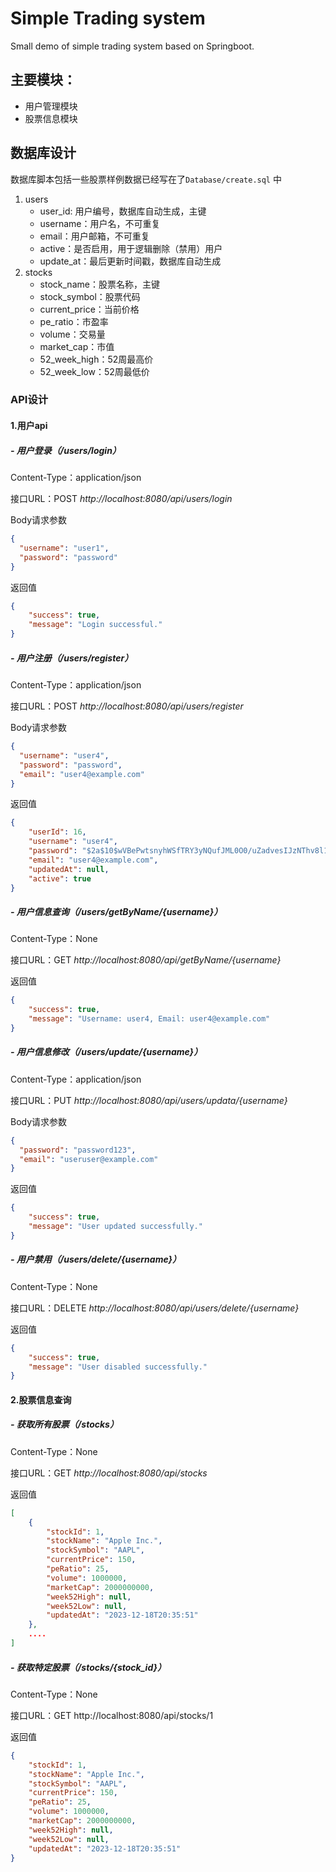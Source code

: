 # Simple Trading system
Small demo of simple trading system based on Springboot.



## **主要模块**：

- 用户管理模块
- 股票信息模块



## 数据库设计

数据库脚本包括一些股票样例数据已经写在了`Database/create.sql` 中

1. users
   - user_id: 用户编号，数据库自动生成，主键
   - username：用户名，不可重复
   - email：用户邮箱，不可重复
   - active：是否启用，用于逻辑删除（禁用）用户
   - update_at：最后更新时间戳，数据库自动生成
2. stocks
   - stock_name：股票名称，主键
   - stock_symbol：股票代码
   - current_price：当前价格
   - pe_ratio：市盈率
   - volume：交易量
   - market_cap：市值
   - 52_week_high：52周最高价
   - 52_week_low：52周最低价



### API设计

#### 1.用户api

##### - 用户登录（/users/login）

Content-Type：application/json

接口URL：POST  *http://localhost:8080/api/users/login*

Body请求参数

```json
{
  "username": "user1",
  "password": "password"
}
```

返回值

```json
{
	"success": true,
	"message": "Login successful."
}
```



##### - 用户注册（/users/register）

Content-Type：application/json

接口URL：POST  *http://localhost:8080/api/users/register*

Body请求参数

```json
{
  "username": "user4",
  "password": "password",
  "email": "user4@example.com"
}

```

返回值

```json
{
	"userId": 16,
	"username": "user4",
	"password": "$2a$10$wVBePwtsnyhWSfTRY3yNQufJML0O0/uZadvesIJzNThv8l192ze5C",
	"email": "user4@example.com",
	"updatedAt": null,
	"active": true
}
```



##### - 用户信息查询（/users/getByName/{username}）

Content-Type：None

接口URL：GET  *http://localhost:8080/api/getByName/{username}*

返回值

```json
{
	"success": true,
	"message": "Username: user4, Email: user4@example.com"
}
```



##### - 用户信息修改（/users/update/{username}）

Content-Type：application/json

接口URL：PUT  *http://localhost:8080/api/users/updata/{username}*

Body请求参数

```json
{
  "password": "password123",
  "email": "useruser@example.com"
}
```

返回值

```json
{
	"success": true,
	"message": "User updated successfully."
}
```



##### - 用户禁用（/users/delete/{username}）

Content-Type：None

接口URL：DELETE *http://localhost:8080/api/users/delete/{username}*

返回值

```json
{
	"success": true,
	"message": "User disabled successfully."
}
```



#### 2.股票信息查询



##### - 获取所有股票（/stocks）

Content-Type：None

接口URL：GET  *http://localhost:8080/api/stocks*

返回值

```json
[
	{
		"stockId": 1,
		"stockName": "Apple Inc.",
		"stockSymbol": "AAPL",
		"currentPrice": 150,
		"peRatio": 25,
		"volume": 1000000,
		"marketCap": 2000000000,
		"week52High": null,
		"week52Low": null,
		"updatedAt": "2023-12-18T20:35:51"
	},
    ....
]
```



##### - 获取特定股票（/stocks/{stock_id}）

Content-Type：None

接口URL：GET http://localhost:8080/api/stocks/1

返回值

```json
{
	"stockId": 1,
	"stockName": "Apple Inc.",
	"stockSymbol": "AAPL",
	"currentPrice": 150,
	"peRatio": 25,
	"volume": 1000000,
	"marketCap": 2000000000,
	"week52High": null,
	"week52Low": null,
	"updatedAt": "2023-12-18T20:35:51"
}
```
